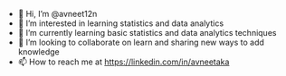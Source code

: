 - 👋 Hi, I’m @avneet12n
- 👀 I’m interested in learning statistics and data analytics
- 🌱 I’m currently learning basic statistics and data analytics techniques
- 💞️ I’m looking to collaborate on learn and sharing new ways to add knowledge
- 📫 How to reach me at https://linkedin.com/in/avneetaka

<!---
avneet12n/avneet12n is a ✨ special ✨ repository because its `README.md` (this file) appears on your GitHub profile.
You can click the Preview link to take a look at your changes.
--->
